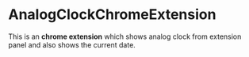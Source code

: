 # AnalogClockChromeExtension
This is an **chrome extension** which shows analog clock from extension panel
and also shows the current date.
